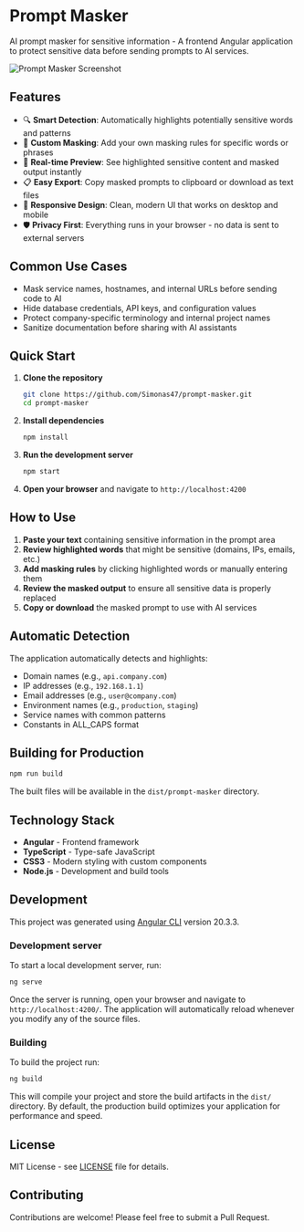 # Prompt Masker

AI prompt masker for sensitive information - A frontend Angular application to protect sensitive data before sending prompts to AI services.

![Prompt Masker Screenshot](https://github.com/user-attachments/assets/864e54a3-0704-4e95-95ae-b02ba0bf29c2)

## Features

- 🔍 **Smart Detection**: Automatically highlights potentially sensitive words and patterns
- 🎯 **Custom Masking**: Add your own masking rules for specific words or phrases  
- 👀 **Real-time Preview**: See highlighted sensitive content and masked output instantly
- 📋 **Easy Export**: Copy masked prompts to clipboard or download as text files
- 📱 **Responsive Design**: Clean, modern UI that works on desktop and mobile
- 🛡️ **Privacy First**: Everything runs in your browser - no data is sent to external servers

## Common Use Cases

- Mask service names, hostnames, and internal URLs before sending code to AI
- Hide database credentials, API keys, and configuration values
- Protect company-specific terminology and internal project names
- Sanitize documentation before sharing with AI assistants

## Quick Start

1. **Clone the repository**
   ```bash
   git clone https://github.com/Simonas47/prompt-masker.git
   cd prompt-masker
   ```

2. **Install dependencies**
   ```bash
   npm install
   ```

3. **Run the development server**
   ```bash
   npm start
   ```

4. **Open your browser** and navigate to `http://localhost:4200`

## How to Use

1. **Paste your text** containing sensitive information in the prompt area
2. **Review highlighted words** that might be sensitive (domains, IPs, emails, etc.)
3. **Add masking rules** by clicking highlighted words or manually entering them
4. **Review the masked output** to ensure all sensitive data is properly replaced
5. **Copy or download** the masked prompt to use with AI services

## Automatic Detection

The application automatically detects and highlights:
- Domain names (e.g., `api.company.com`)
- IP addresses (e.g., `192.168.1.1`)
- Email addresses (e.g., `user@company.com`)
- Environment names (e.g., `production`, `staging`)
- Service names with common patterns
- Constants in ALL_CAPS format

## Building for Production

```bash
npm run build
```

The built files will be available in the `dist/prompt-masker` directory.

## Technology Stack

- **Angular** - Frontend framework
- **TypeScript** - Type-safe JavaScript
- **CSS3** - Modern styling with custom components
- **Node.js** - Development and build tools

## Development

This project was generated using [Angular CLI](https://github.com/angular/angular-cli) version 20.3.3.

### Development server

To start a local development server, run:

```bash
ng serve
```

Once the server is running, open your browser and navigate to `http://localhost:4200/`. The application will automatically reload whenever you modify any of the source files.

### Building

To build the project run:

```bash
ng build
```

This will compile your project and store the build artifacts in the `dist/` directory. By default, the production build optimizes your application for performance and speed.

## License

MIT License - see [LICENSE](LICENSE) file for details.

## Contributing

Contributions are welcome! Please feel free to submit a Pull Request.